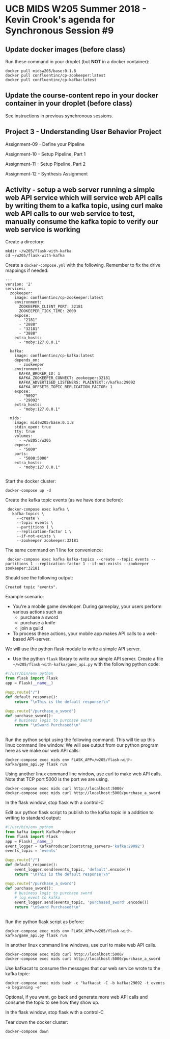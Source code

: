 # UCB MIDS W205 Summer 2018 - Kevin Crook's agenda for Synchronous Session #9

## Update docker images (before class)

Run these command in your droplet (but **NOT** in a docker container):

```
docker pull midsw205/base:0.1.8
docker pull confluentinc/cp-zookeeper:latest
docker pull confluentinc/cp-kafka:latest
```

## Update the course-content repo in your docker container in your droplet (before class)

See instructions in previous synchronous sessions.

## Project 3 - Understanding User Behavior Project

Assignment-09 - Define your Pipeline

Assignment-10 - Setup Pipeline, Part 1

Assignment-11 - Setup Pipeline, Part 2

Assignment-12 - Synthesis Assignment

## Activity - setup a web server running a simple web API service which will service web API calls by writing them to a kafka topic, using curl make web API calls to our web service to test, manually consume the kafka topic to verify our web service is working

Create a directory:
```
mkdir ~/w205/flask-with-kafka
cd ~/w205/flask-with-kafka
```

Create a `docker-compose.yml` with the following.  Remember to fix the drive mappings if needed:
```
---
version: '2'
services:
  zookeeper:
    image: confluentinc/cp-zookeeper:latest
    environment:
      ZOOKEEPER_CLIENT_PORT: 32181
      ZOOKEEPER_TICK_TIME: 2000
    expose:
      - "2181"
      - "2888"
      - "32181"
      - "3888"
    extra_hosts:
      - "moby:127.0.0.1"

  kafka:
    image: confluentinc/cp-kafka:latest
    depends_on:
      - zookeeper
    environment:
      KAFKA_BROKER_ID: 1
      KAFKA_ZOOKEEPER_CONNECT: zookeeper:32181
      KAFKA_ADVERTISED_LISTENERS: PLAINTEXT://kafka:29092
      KAFKA_OFFSETS_TOPIC_REPLICATION_FACTOR: 1
    expose:
      - "9092"
      - "29092"
    extra_hosts:
      - "moby:127.0.0.1"

  mids:
    image: midsw205/base:0.1.8
    stdin_open: true
    tty: true
    volumes:
      - ~/w205:/w205
    expose:
      - "5000"
    ports:
      - "5000:5000"
    extra_hosts:
      - "moby:127.0.0.1"
      
```

Start the docker cluster:
```
docker-compose up -d
```

Create the kafka topic events (as we have done before):
```
 docker-compose exec kafka \
   kafka-topics \
     --create \
     --topic events \
     --partitions 1 \
     --replication-factor 1 \
     --if-not-exists \
     --zookeeper zookeeper:32181
```

The same command on 1 line for convenience:
```
 docker-compose exec kafka kafka-topics --create --topic events --partitions 1 --replication-factor 1 --if-not-exists --zookeeper zookeeper:32181
```

Should see the following output:
```
Created topic "events".
```

Example scenario:
* You're a mobile game developer.  During gameplay, your users perform various
actions such as
  * purchase a sword
  * purchase a knife
  * join a guild
* To process these actions, your mobile app makes API calls to a web-based
API-server.  

We will use the python flask module to write a simple API server.  

- Use the python `flask` library to write our simple API server. Create a file `~/w205/flask-with-kafka/game_api.py` with the following python code:

```python
#!/usr/bin/env python
from flask import Flask
app = Flask(__name__)

@app.route("/")
def default_response():
    return "\nThis is the default response!\n"

@app.route("/purchase_a_sword")
def purchase_sword():
    # business logic to purchase sword
    return "\nSword Purchased!\n"
    
```

Run the python script using the following command.  This will tie up this linux command line window.  We will see output from our python program here as we make our web API calls:
```
docker-compose exec mids env FLASK_APP=/w205/flask-with-kafka/game_api.py flask run
```

Using another linux command line window, use curl to make web API calls. Note that TCP port 5000 is the port we are using.
```
docker-compose exec mids curl http://localhost:5000/
docker-compose exec mids curl http://localhost:5000/purchase_a_sword
```

In the flask window, stop flask with a control-C

Edit our python flask script to publish to the kafka topic in a addition to writing to standard output:
```python
#!/usr/bin/env python
from kafka import KafkaProducer
from flask import Flask
app = Flask(__name__)
event_logger = KafkaProducer(bootstrap_servers='kafka:29092')
events_topic = 'events'

@app.route("/")
def default_response():
    event_logger.send(events_topic, 'default'.encode())
    return "\nThis is the default response!\n"

@app.route("/purchase_a_sword")
def purchase_sword():
    # business logic to purchase sword
    # log event to kafka
    event_logger.send(events_topic, 'purchased_sword'.encode())
    return "\nSword Purchased!\n"
    
```

Run the python flask script as before:
```
docker-compose exec mids env FLASK_APP=/w205/flask-with-kafka/game_api.py flask run
```

In another linux command line windows, use curl to make web API calls.
```
docker-compose exec mids curl http://localhost:5000/
docker-compose exec mids curl http://localhost:5000/purchase_a_sword
```

Use kafkacat to consume the messages that our web service wrote to the kafka topic:
```
docker-compose exec mids bash -c "kafkacat -C -b kafka:29092 -t events -o beginning -e"
```

Optional, if you want, go back and generate more web API calls and consume the topic to see how they show up.

In the flask window, stop flask with a control-C

Tear down the docker cluster:
```
docker-compose down
```
